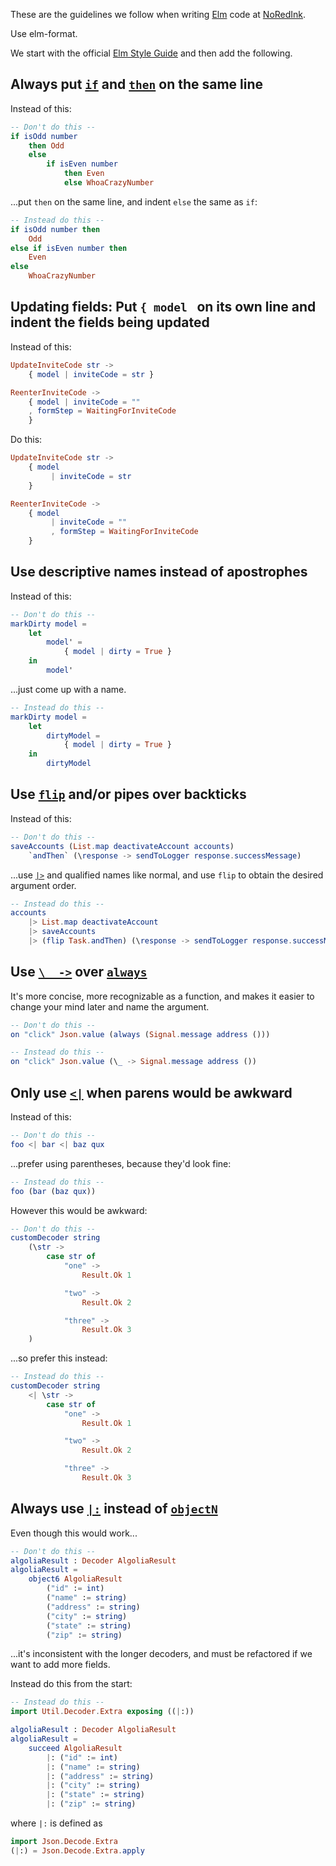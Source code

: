 These are the guidelines we follow when writing [Elm](http://elm-lang.org) code at [NoRedInk](https://www.noredink.com/jobs).

Use elm-format.

We start with the official [Elm Style Guide](http://elm-lang.org/docs/style-guide) and then add the following.

## Always put [`if`](http://elm-lang.org/docs/syntax#conditionals) and [`then`](http://elm-lang.org/docs/syntax#conditionals) on the same line

Instead of this:

```elm
-- Don't do this --
if isOdd number
    then Odd
    else
        if isEven number
            then Even
            else WhoaCrazyNumber
```

...put `then` on the same line, and indent `else` the same as `if`:

```elm
-- Instead do this --
if isOdd number then
    Odd
else if isEven number then
    Even
else
    WhoaCrazyNumber
```

## Updating fields: Put `{ model ` on its own line and indent the fields being updated

Instead of this:

```elm
UpdateInviteCode str ->
    { model | inviteCode = str }

ReenterInviteCode ->
    { model | inviteCode = ""
    , formStep = WaitingForInviteCode
    }
```

Do this:

```elm
UpdateInviteCode str ->
    { model
         | inviteCode = str
    }

ReenterInviteCode ->
    { model
         | inviteCode = ""
         , formStep = WaitingForInviteCode
    }
```

## Use descriptive names instead of apostrophes

Instead of this:

```elm
-- Don't do this --
markDirty model =
    let
        model' =
            { model | dirty = True }
    in
        model'
```

...just come up with a name.

```elm
-- Instead do this --
markDirty model =
    let
        dirtyModel =
            { model | dirty = True }
    in
        dirtyModel
```

## Use [`flip`](http://package.elm-lang.org/packages/elm-lang/core/2.1.0/Basics#flip) and/or pipes over backticks

Instead of this:

```elm
-- Don't do this --
saveAccounts (List.map deactivateAccount accounts)
    `andThen` (\response -> sendToLogger response.successMessage)
```

...use [`|>`](http://package.elm-lang.org/packages/elm-lang/core/2.1.0/Basics#|>) and qualified names like normal, and use `flip` to obtain the desired argument order.

```elm
-- Instead do this --
accounts
    |> List.map deactivateAccount
    |> saveAccounts 
    |> (flip Task.andThen) (\response -> sendToLogger response.successMessage)
```

## Use [`\_ ->`](http://elm-lang.org/docs/syntax#functions) over [`always`](http://package.elm-lang.org/packages/elm-lang/core/2.1.0/Basics#always)

It's more concise, more recognizable as a function, and makes it easier to change your mind later and name the argument.

```elm
-- Don't do this --
on "click" Json.value (always (Signal.message address ()))
```

```elm
-- Instead do this --
on "click" Json.value (\_ -> Signal.message address ())
```

## Only use [`<|`](http://package.elm-lang.org/packages/elm-lang/core/2.1.0/Basics#<|) when parens would be awkward

Instead of this:

```elm
-- Don't do this --
foo <| bar <| baz qux
```

...prefer using parentheses, because they'd look fine:

```elm
-- Instead do this --
foo (bar (baz qux))
```

However this would be awkward:

```elm
-- Don't do this --
customDecoder string
    (\str ->
        case str of
            "one" ->
                Result.Ok 1

            "two" ->
                Result.Ok 2

            "three" ->
                Result.Ok 3
    )
```

...so prefer this instead:

```elm
-- Instead do this --
customDecoder string
    <| \str ->
        case str of
            "one" ->
                Result.Ok 1

            "two" ->
                Result.Ok 2

            "three" ->
                Result.Ok 3
```

## Always use [`|:`](https://github.com/circuithub/elm-json-extra/blob/master/src/Json/Decode/Extra.elm#L90-L113) instead of [`objectN`](http://package.elm-lang.org/packages/elm-lang/core/2.1.0/Json-Decode#object2)

Even though this would work...

```elm
-- Don't do this --
algoliaResult : Decoder AlgoliaResult
algoliaResult =
    object6 AlgoliaResult
        ("id" := int)
        ("name" := string)
        ("address" := string)
        ("city" := string)
        ("state" := string)
        ("zip" := string)
```

...it's inconsistent with the longer decoders, and must be refactored if we want to add more fields.

Instead do this from the start:

```elm
-- Instead do this --
import Util.Decoder.Extra exposing ((|:))

algoliaResult : Decoder AlgoliaResult
algoliaResult =
    succeed AlgoliaResult
        |: ("id" := int)
        |: ("name" := string)
        |: ("address" := string)
        |: ("city" := string)
        |: ("state" := string)
        |: ("zip" := string)
```

where `|:` is defined as

```elm
import Json.Decode.Extra
(|:) = Json.Decode.Extra.apply
```
